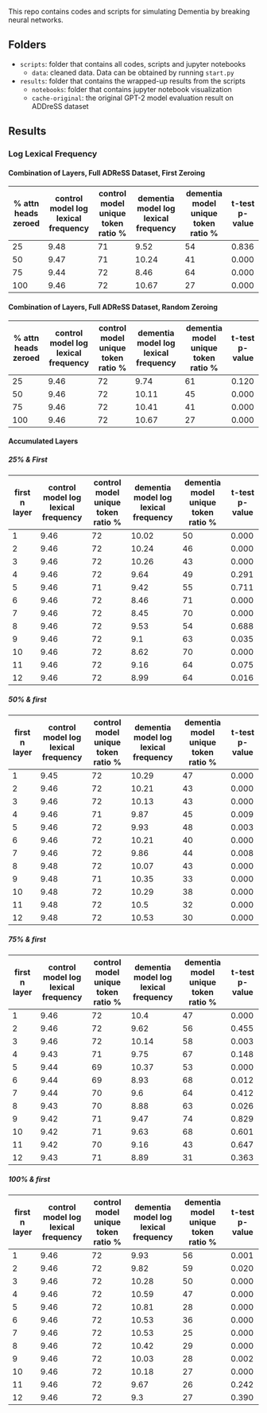 This repo contains codes and scripts for simulating Dementia by breaking neural networks.

## Folders

- ```scripts```: folder that contains all codes, scripts and jupyter notebooks
    - ```data```: cleaned data. Data can be obtained by running ```start.py```
- ```results```: folder that contains the wrapped-up results from the scripts
    - ```notebooks```: folder that contains jupyter notebook visualization
    - ```cache-original```: the original GPT-2 model evaluation result on ADDreSS dataset

## Results

### Log Lexical Frequency

#### Combination of Layers, Full ADReSS Dataset, First Zeroing

% attn heads zeroed  | control model log lexical frequency  |  control model unique token ratio % | dementia model log lexical frequency  | dementia model unique token ratio % | t-test p-value  |
|---|---|---|---|---|---|
| 25  | 9.48  |  71 | 9.52  | 54 | 0.836  |
| 50  | 9.47  |  71 | 10.24  | 41  | 0.000 |
| 75  | 9.44  |  72 | 8.46  | 64  | 0.000  |
| 100  | 9.46  |  72 | 10.67  | 27  | 0.000  |

#### Combination of Layers, Full ADReSS Dataset, Random Zeroing

% attn heads zeroed  | control model log lexical frequency  |  control model unique token ratio % | dementia model log lexical frequency  | dementia model unique token ratio % | t-test p-value  |
|---|---|---|---|---|---|
| 25  | 9.46  |  72 | 9.74 | 61 | 0.120  |
| 50  | 9.46  |  72 | 10.11  | 45  | 0.000 |
| 75  | 9.46  |  72 | 10.41  | 41  | 0.000  |
| 100  | 9.46  |  72 | 10.67  | 27  | 0.000  |


#### Accumulated Layers

##### 25% & First

|first n layer  | control model log lexical frequency  |  control model unique token ratio % | dementia model log lexical frequency  | dementia model unique token ratio % | t-test p-value  |
|---|---|---|---|---|---|
| 1  | 9.46  |  72 | 10.02  | 50  | 0.000  |
| 2  | 9.46  |  72 | 10.24  | 46  | 0.000  |
| 3  | 9.46  |  72 | 10.26  | 43  | 0.000  |
| 4  | 9.46  |  72 | 9.64  | 49  | 0.291  |
| 5  | 9.46  |  71 | 9.42 | 55  | 0.711  |
| 6  | 9.46  |  72 | 8.46  | 71  | 0.000  |
| 7  | 9.46  |  72 | 8.45  | 70  | 0.000  |
| 8  | 9.46  |  72 | 9.53  | 54  | 0.688  |
| 9  | 9.46  |  72 | 9.1  | 63  | 0.035  |
| 10  | 9.46  |  72 | 8.62  | 70  | 0.000  |
| 11  | 9.46  |  72 | 9.16  | 64  | 0.075  |
| 12  | 9.46  |  72 | 8.99  | 64  | 0.016  |


##### 50% & first

| first n layer  | control model log lexical frequency  |  control model unique token ratio % | dementia model log lexical frequency  | dementia model unique token ratio % | t-test p-value  |
|---|---|---|---|---|---|
| 1  | 9.45  |  72 | 10.29  | 47  | 0.000  |
| 2  | 9.46  |  72 | 10.21  | 43  | 0.000  |
| 3  | 9.46  |  72 | 10.13  | 43  | 0.000 |
| 4  | 9.46  |  71 | 9.87  | 45  | 0.009  |
| 5  | 9.46  |  72 | 9.93  | 48  | 0.003  |
| 6  | 9.46  |  72 | 10.21  | 40  | 0.000  |
| 7  | 9.46  |  72 | 9.86  | 44  |  0.008  |
| 8  | 9.48  |  72 | 10.07  | 43  | 0.000  |
| 9  | 9.48  |  71 | 10.35  | 33  | 0.000  |
| 10  | 9.48  |  72 | 10.29  | 38  | 0.000  |
| 11  | 9.48  |  72 | 10.5  | 32  | 0.000  |
| 12  | 9.48  |  72 | 10.53  | 30  | 0.000  |

##### 75% & first

| first n layer  | control model log lexical frequency  |  control model unique token ratio % | dementia model log lexical frequency  | dementia model unique token ratio % | t-test p-value  |
|---|---|---|---|---|---|
| 1  | 9.46  |  72 | 10.4  | 47  | 0.000  |
| 2  | 9.46  |  72 | 9.62  | 56  | 0.455  |
| 3  | 9.46  |  72 | 10.14  | 58  | 0.003  |
| 4  | 9.43  |  71 | 9.75  | 67  | 0.148  |
| 5  | 9.44  |  69 | 10.37  | 53  | 0.000  |
| 6  | 9.44  |  69 | 8.93  | 68  | 0.012  |
| 7  | 9.44  |  70 | 9.6  | 64  | 0.412  |
| 8  | 9.43  |  70 | 8.88  | 63  | 0.026  |
| 9  | 9.42  |  71 | 9.47  | 74  | 0.829  |
| 10  | 9.42 |  71 | 9.63  | 68  | 0.601  |
| 11  | 9.42  |  70 | 9.16  | 43  | 0.647  |
| 12  | 9.43  |  71 | 8.89  | 31  | 0.363  |


##### 100% & first

| first n layer  | control model log lexical frequency  |  control model unique token ratio % | dementia model log lexical frequency  | dementia model unique token ratio % | t-test p-value  |
|---|---|---|---|---|---|
| 1  | 9.46  |  72 | 9.93  | 56  | 0.001  |
| 2  | 9.46  |  72 | 9.82  | 59  | 0.020  |
| 3  | 9.46  |  72 | 10.28  | 50  | 0.000  |
| 4  | 9.46  |  72 | 10.59  | 47  | 0.000  |
| 5  | 9.46  |  72 | 10.81  | 28  | 0.000  |
| 6  | 9.46  |  72 | 10.53  | 36  | 0.000  |
| 7  | 9.46  |  72 | 10.53  | 25  | 0.000  |
| 8  | 9.46  |  72 | 10.42  | 29  | 0.000  |
| 9  | 9.46  |  72 | 10.03  | 28  | 0.002  |
| 10  | 9.46  |  72 | 10.18  | 27  | 0.000  |
| 11  | 9.46  |  72 | 9.67  | 26  | 0.242 |
| 12  | 9.46  |  72 | 9.3  | 27  | 0.390  |


